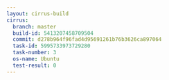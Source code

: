 ```yaml
---
layout: cirrus-build
cirrus:
  branch: master
  build-id: 5413207458709504
  commit: d278b964f96fad4d95691261b76b3626ca897064
  task-id: 5995733973729280
  task-number: 3
  os-name: Ubuntu
  test-result: 0
---
```

